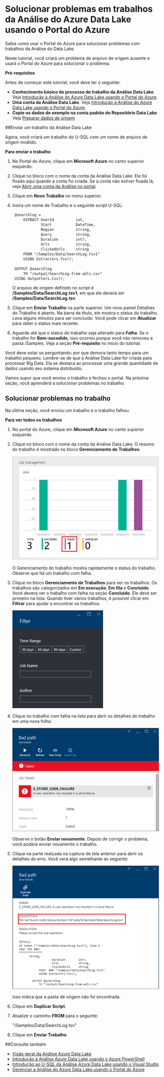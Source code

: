 <properties 
   pageTitle="Solucionar problemas em trabalhos da Análise do Azure Data Lake usando o Portal do Azure | Azure" 
   description="Saiba como usar o Portal do Azure para solucionar problemas com trabalhos da Análise do Data Lake." 
   services="data-lake-analytics" 
   documentationCenter="" 
   authors="edmacauley" 
   manager="paulettm" 
   editor="cgronlun"/>
 
<tags
   ms.service="data-lake-analytics"
   ms.devlang="na"
   ms.topic="article"
   ms.tgt_pltfrm="na"
   ms.workload="big-data" 
   ms.date="05/16/2016"
   ms.author="edmaca"/>

# Solucionar problemas em trabalhos da Análise do Azure Data Lake usando o Portal do Azure

Saiba como usar o Portal do Azure para solucionar problemas com trabalhos da Análise do Data Lake.

Neste tutorial, você criará um problema de arquivo de origem ausente e usará o Portal do Azure para solucionar o problema.

**Pré-requisitos**

Antes de começar este tutorial, você deve ter o seguinte:

- **Conhecimento básico do processo de trabalho da Análise Data Lake**. Veja [Introdução à Análise do Azure Data Lake usando o Portal do Azure](data-lake-analytics-get-started-portal.md).
- **Uma conta da Análise Data Lake**. Veja [Introdução à Análise do Azure Data Lake usando o Portal do Azure](data-lake-analytics-get-started-portal.md#create-adl-analytics-account).
- **Copie os dados de exemplo na conta padrão do Repositório Data Lake**. Veja [Preparar dados de origem](data-lake-analytics-get-started-portal.md#prepare-source-data)

##Enviar um trabalho da Análise Data Lake

Agora, você criará um trabalho do U-SQL com um nome de arquivo de origem inválido.

**Para enviar o trabalho**

1. No Portal do Azure, clique em **Microsoft Azure** no canto superior esquerdo.
2. Clique no bloco com o nome da conta da Análise Data Lake. Ele foi fixado aqui quando a conta foi criada. Se a conta não estiver fixada lá, veja [Abrir uma conta da Análise no portal](data-lake-analytics-manage-use-portal.md#access-adla-account).
3. Clique em **Novo Trabalho** no menu superior.
4. Insira um nome de Trabalho e o seguinte script U-SQL:

        @searchlog =
            EXTRACT UserId          int,
                    Start           DateTime,
                    Region          string,
                    Query           string,
                    Duration        int?,
                    Urls            string,
                    ClickedUrls     string
            FROM "/Samples/Data/SearchLog.tsv1"
            USING Extractors.Tsv();
        
        OUTPUT @searchlog   
            TO "/output/SearchLog-from-adls.csv"
        USING Outputters.Csv();

    O arquivo de origem definido no script é **/Samples/Data/SearchLog.tsv1**, em que ele deverá ser **/Samples/Data/SearchLog.tsv**.
     
5. Clique em **Enviar Trabalho** na parte superior. Um novo painel Detalhes do Trabalho é aberto. Na barra de título, ele mostra o status do trabalho. Leva alguns minutos para ser concluído. Você pode clicar em **Atualizar** para obter o status mais recente.
6. Aguarde até que o status do trabalho seja alterado para **Falha**. Se o trabalho for **Bem-sucedido**, isso ocorreu porque você não removeu a pasta /Samples. Veja a seção **Pré-requisito** no início do tutorial.

Você deve estar se perguntando: por que demora tanto tempo para um trabalho pequeno. Lembre-se de que a Análise Data Lake for criada para processar Big Data. Ela se destaca ao processar uma grande quantidade de dados usando seu sistema distribuído.

Vamos supor que você enviou o trabalho e fechou o portal. Na próxima seção, você aprenderá a solucionar problemas no trabalho.


## Solucionar problemas no trabalho

Na última seção, você enviou um trabalho e o trabalho falhou.

**Para ver todos os trabalhos**

1. No portal do Azure, clique em **Microsoft Azure** no canto superior esquerdo.
2. Clique no bloco com o nome da conta da Análise Data Lake. O resumo do trabalho é mostrado no bloco **Gerenciamento de Trabalhos**.

    ![Gerenciamento de trabalhos da Análise Azure Data Lake](./media/data-lake-analytics-monitor-and-troubleshoot-tutorial/data-lake-analytics-job-management.png)
    
    O Gerenciamento do trabalho mostra rapidamente o status do trabalho. Observe que há um trabalho com falha.
   
3. Clique no bloco **Gerenciamento de Trabalhos** para ver os trabalhos. Os trabalhos são categorizados em **Em execução**, **Em fila** e **Concluído**. Você deverá ver o trabalho com falha na seção **Concluído**. Ele deve ser primeiro na lista. Quando tiver vários trabalhos, é possível clicar em **Filtrar** para ajudar a encontrar os trabalhos.

    ![Trabalhos de filtragem da Análise Azure Data Lake](./media/data-lake-analytics-monitor-and-troubleshoot-tutorial/data-lake-analytics-filter-jobs.png)

4. Clique no trabalho com falha na lista para abrir os detalhes do trabalho em uma nova folha:

    ![Trabalho com falha da Análise Azure Data Lake](./media/data-lake-analytics-monitor-and-troubleshoot-tutorial/data-lake-analytics-failed-job.png)
    
    Observe o botão **Enviar novamente**. Depois de corrigir o problema, você poderá enviar novamente o trabalho.

5. Clique na parte realçada na captura de tela anterior para abrir os detalhes do erro. Você verá algo semelhante ao seguinte:

    ![Detalhes do trabalho com falha da Análise Azure Data Lake](./media/data-lake-analytics-monitor-and-troubleshoot-tutorial/data-lake-analytics-failed-job-details.png)

    Isso indica que a pasta de origem não foi encontrada.
    
6. Clique em **Duplicar Script**.
7. Atualize o caminho **FROM** para o seguinte:

    "/Samples/Data/SearchLog.tsv"

8. Clique em **Enviar Trabalho**.


##Consulte também

- [Visão geral da Análise Azure Data Lake](data-lake-analytics-overview.md)
- [Introdução à Análise Azure Data Lake usando o Azure PowerShell](data-lake-analytics-get-started-powershell.md)
- [Introdução ao U-SQL da Análise Azure Data Lake usando o Visual Studio](data-lake-analytics-u-sql-get-started.md)
- [Gerenciar a Análise do Azure Data Lake usando o Portal do Azure](data-lake-analytics-manage-use-portal.md)

<!---HONumber=AcomDC_0615_2016-->